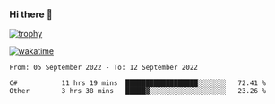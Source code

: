 ### Hi there 👋

[![trophy](https://github-profile-trophy.vercel.app/?username=cxnky&theme=dracula)](https://github.com/ryo-ma/github-profile-trophy)

[![wakatime](https://wakatime.com/badge/user/1c39c599-5497-41b9-a5be-2c4676e7fd23.svg)](https://wakatime.com/@1c39c599-5497-41b9-a5be-2c4676e7fd23)
<!--START_SECTION:waka-->

```text
From: 05 September 2022 - To: 12 September 2022

C#           11 hrs 19 mins  ██████████████████░░░░░░░   72.41 %
Other        3 hrs 38 mins   █████▓░░░░░░░░░░░░░░░░░░░   23.26 %
```

<!--END_SECTION:waka-->
